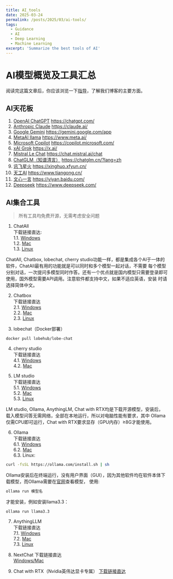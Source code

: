 ```yaml
---
title: AI_tools
date: 2025-03-24
permalink: /posts/2025/03/ai-tools/
tags:
  - Guidance
  - AI
  - Deep Learning
  - Machine Learning
excerpt: 'Summarize the best tools of AI'
---
```

# AI模型概览及工具汇总

阅读完这篇文章后，你应该浏览一下[指导](https://alllink-official.github.io/2024/10/24/Guidance/)，了解我们博客的主要方面。

## AI天花板
1. [OpenAI ChatGPT](https://chatgpt.com/) https://chatgpt.com/
2. [Anthropic Claude](https://claude.ai/) https://claude.ai/
3. [Google Gemini](https://gemini.google.com/app) https://gemini.google.com/app
4. [MetaAI llama](https://www.meta.ai/) https://www.meta.ai/
5. [Microsoft Copilot](https://copilot.microsoft.com/) https://copilot.microsoft.com/
6. [xAI Grok](https://x.ai/) https://x.ai/
7. [Mistral Le Chat](https://chat.mistral.ai/chat) https://chat.mistral.ai/chat
8. [ChatGLM（知谱清言）](https://chatglm.cn/?lang=zh) https://chatglm.cn/?lang=zh
9. [讯飞星火](https://xinghuo.xfyun.cn/) https://xinghuo.xfyun.cn/
10. [天工AI](https://www.tiangong.cn/) https://www.tiangong.cn/
11. [文心一言](https://yiyan.baidu.com/) https://yiyan.baidu.com/
12. [Deepseek](https://www.deepseek.com/) https://www.deepseek.com/

## AI集合工具

> 所有工具均免费开源，无需考虑安全问题

1. ChatAll <br>
   下载链接直达: <br>
   1.1. [Windows](https://github.com/ai-shifu/ChatALL/releases/download/v1.83.108/ChatALL-1.83.108-win-x64.exe) <br>
   1.2. [Mac](https://github.com/ai-shifu/ChatALL/releases/download/v1.83.108/ChatALL-1.83.108-mac-arm64.dmg) <br>
   1.3. [Linux](https://github.com/ai-shifu/ChatALL/releases/download/v1.83.108/ChatALL-1.83.108-linux-amd64.deb)

ChatAll, Chatbox, lobechat, cherry studio功能一样，都是集成各个AI于一体的软件，ChatAll最有用的功能就是可以同时和多个模型一起对话，不需要
每个模型分别对话，一次提问多模型同时作答。还有一个优点就是国内模型只需要登录即可使用，国外模型需要API调用。注意软件都支持中文，如果不适应英语，安装
时请选择简体中文。

2. Chatbox <br>
   下载链接直达 <br>
   2.1. [Windows](https://github.com/Bin-Huang/chatbox/releases/download/v0.10.2/Chatbox.CE-0.10.2-Setup.exe) <br>
   2.2. [Mac](https://github.com/Bin-Huang/chatbox/releases/download/v0.10.2/Chatbox.CE-0.10.2-arm64.dmg) <br>
   2.3. [Linux](https://github.com/Bin-Huang/chatbox/releases/download/v0.10.2/Chatbox.CE-0.10.2-amd64.deb)



3. lobechat（Docker部署）<br>
```bash
docker pull lobehub/lobe-chat
```

4. cherry studio <br>
   下载链接直达 <br>
   4.1. [Windows](https://github.com/kangfenmao/cherry-studio/releases/download/v0.8.23/Cherry-Studio-0.8.23-setup.exe) <br>
   4.2. [Mac](https://github.com/kangfenmao/cherry-studio/releases/download/v0.8.23/Cherry-Studio-0.8.23-arm64.dmg) <br>

5. LM studio <br>
   下载链接直达 <br>
   5.1. [Windows](https://releases.lmstudio.ai/win32/x86/0.3.5/2/LM-Studio-0.3.5-Setup.exe) <br>
   5.2. [Mac](https://releases.lmstudio.ai/darwin/arm64/0.3.5/2/LM-Studio-0.3.5-arm64.dmg) <br>
   5.3. [Linux](https://releases.lmstudio.ai/linux/x86/0.3.5/2/LM_Studio-0.3.5.AppImage)

LM studio, Ollama, AnythingLM, Chat with RTX均是下载开源模型，安装后，载入模型问答无需网络，全部在本地运行，所以对电脑性能有要求，其中
Ollama仅需CPU即可运行，Chat with RTX要求显存（GPU内存）≥8G才能使用。

6. Ollama <br>
   下载链接直达 <br>
   6.1. [Windows](https://ollama.com/download/OllamaSetup.exe) <br>
   6.2. [Mac](https://ollama.com/download/Ollama-darwin.zip) <br>
   6.3. Linux:
```bash
curl -fsSL https://ollama.com/install.sh | sh
```

Ollama安装后在终端运行，没有用户界面（GUI），因为其他软件均在软件本体下载模型，而Ollama需要在[官网](https://ollama.com/search)查看模型，
使用:
```bash 
ollama run 模型名
```
才能安装，例如安装llama3.3：
```bash
ollama run llama3.3
```

7. AnythingLLM <br>
   下载链接直达 <br>
   7.1. [Windows](https://s3.us-west-1.amazonaws.com/public.useanything.com/latest/AnythingLLMDesktop.exe) <br>
   7.2. [Mac](https://s3.us-west-1.amazonaws.com/public.useanything.com/latest/AnythingLLMDesktop-Silicon.dmg) <br>
   7.3. [Linux](https://docs.anythingllm.com/installation-desktop/linux#install-using-the-installer-script)

8. NextChat
   下载链接直达 <br>
   [Windows/Mac](https://github.com/ThinkInAIXYZ/deepchat/releases)
9. Chat with RTX（Nvidia英伟达显卡专属） [下载链接直达](https://us.download.nvidia.com/RTX/ChatWithRTX_Installer_9_24.zip)

